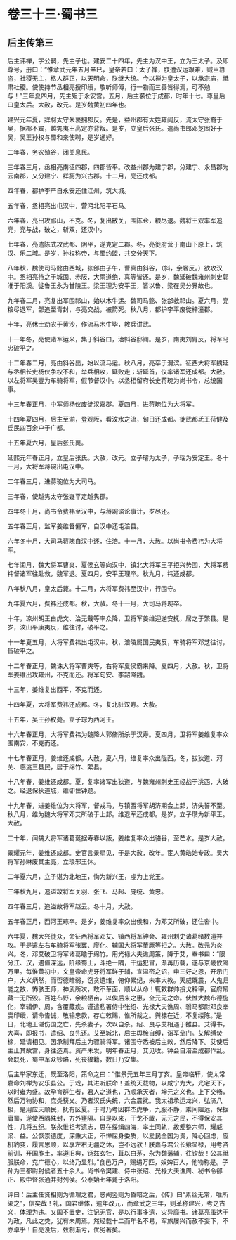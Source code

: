 # 卷三十三·蜀书三

## 后主传第三

后主讳禅，字公嗣，先主子也。建安二十四年，先主为汉中王，立为王太子。及即尊号，册曰：“惟章武元年五月辛巳，皇帝若曰：太子禅，朕遭汉运艰难，贼臣篡盗，社稷无主，格人群正，以天明命，朕继大统。今以禅为皇太子，以承宗庙，祗肃社稷。使使持节丞相亮授印绶，敬听师傅，行一物而三善皆得焉，可不勉与！”三年夏四月，先主殂于永安宫。五月，后主袭位于成都，时年十七。尊皇后曰皇太后。大赦，改元。是岁魏黄初四年也。

建兴元年夏，牂牁太守朱褒拥郡反。先是，益州郡有大姓雍闿反，流太守张裔于吴，据郡不宾，越隽夷王高定亦背叛。是岁，立皇后张氏。遣尚书郎邓芝固好于吴，吴王孙权与蜀和亲使聘，是岁通好。

二年春，务农殖谷，闭关息民。

三年春三月，丞相亮南征四郡，四郡皆平。改益州郡为建宁郡，分建宁、永昌郡为云南郡，又分建宁、牂牁为兴古郡。十二月，亮还成都。

四年春，都护李严自永安还住江州，筑大城。

五年春，丞相亮出屯汉中，营沔北阳平石马。

六年春，亮出攻祁山，不克。冬，复出散关，围陈仓，粮尽退。魏将王双率军追亮，亮与战，破之，斩双，还汉中。

七年春，亮遣陈式攻武都、阴平，遂克定二郡。冬，亮徙府营于南山下原上，筑汉、乐二城。是岁，孙权称帝，与蜀约盟，共交分天下。

八年秋，魏使司马懿由西城，张郃由子午，曹真由斜谷，（斜，余奢反。）欲攻汉中。丞相亮待之于城固、赤阪，大雨道绝，真等皆还。是岁，魏延破魏雍州刺史郭淮于阳溪。徙鲁王永为甘陵王。梁王理为安平王，皆以鲁、梁在吴分界故也。

九年春二月，亮复出军围祁山，始以木牛运。魏司马懿、张郃救祁山。夏六月，亮粮尽退军，郃追至青封，与亮交战，被箭死。秋八月，都护李平废徙梓潼郡。

十年，亮休士劝农于黄沙，作流马木牛毕，教兵讲武。

十一年冬，亮使诸军运米，集于斜谷口，治斜谷邸阁。是岁，南夷刘胄反，将军马忠破平之。

十二年春二月，亮由斜谷出，始以流马运。秋八月，亮卒于渭滨。征西大将军魏延与丞相长史杨仪争权不和，举兵相攻，延败走；斩延首，仪率诸军还成都。大赦。以左将军吴壹为车骑将军，假节督汉中。以丞相留府长史蒋琬为尚书令，总统国事。

十三年春正月，中军师杨仪废徙汉嘉郡。夏四月，进蒋琬位为大将军。

十四年夏四月，后主至湔，登观阪，看汶水之流，旬日还成都。徙武都氐王苻健及氐民四百余户于广都。

十五年夏六月，皇后张氏薨。

延熙元年春正月，立皇后张氏。大赦，改元。立子璿为太子，子瑶为安定王。冬十一月，大将军蒋琬出屯汉中。

二年春三月，进蒋琬位为大司马。

三年春，使越隽太守张嶷平定越隽郡。

四年冬十月，尚书令费祎至汉中，与蒋琬谘论事计，岁尽还。

五年春正月，监军姜维督偏军，自汉中还屯涪县。

六年冬十月，大司马蒋琬自汉中还，住涪。十一月，大赦。以尚书令费祎为大将军。

七年闰月，魏大将军曹爽、夏侯玄等向汉中，镇北大将军王平拒兴势围，大将军费祎督诸军往赴救，魏军退。夏四月，安平王理卒。秋九月，祎还成都。

八年秋八月，皇太后薨。十二月，大将军费祎至汉中，行围守。

九年夏六月，费祎还成都。秋，大赦。冬十一月，大司马蒋琬卒。

十年，凉州胡王白虎文、治无戴等率众降，卫将军姜维迎逆安抚，居之于繁县。是岁，汶山平康夷反，维往讨，破平之。

十一年夏五月，大将军费祎出屯汉中。秋，涪陵属国民夷反，车骑将军邓芝往讨，皆破平之。

十二年春正月，魏诛大将军曹爽等，右将军夏侯霸来降。夏四月，大赦。秋，卫将军姜维出攻雍州，不克而还。将军句安、李韶降魏。

十三年，姜维复出西平，不克而还。

十四年夏，大将军费祎还成都。冬，复北驻汉寿。大赦。

十五年，吴王孙权薨。立子琮为西河王。

十六年春正月，大将军费祎为魏降人郭脩所杀于汉寿。夏四月，卫将军姜维复率众围南安，不克而还。

十七年春正月，姜维还成都。大赦。夏六月，维复率众出陇西。冬，拔狄道、河关、临洮三县民，居于绵竹、繁县。

十八年春，姜维还成都。夏，复率诸军出狄道，与魏雍州刺史王经战于洮西，大破之。经退保狄道城，维卻住钟题。

十九年春，进姜维位为大将军，督戎马，与镇西将军胡济期会上邽，济失誓不至。秋八月，维为魏大将军邓艾所破于上邽。维退军还成都。是岁，立子瓒为新平王。大赦。

二十年，闻魏大将军诸葛诞据寿春以叛，姜维复率众出骆谷，至芒水。是岁大赦。

景耀元年，姜维还成都。史官言景星见，于是大赦，改年。宦人黄皓始专政。吴大将军孙綝废其主亮，立琅邪王休。

二年夏六月，立子谌为北地王，恂为新兴王，虔为上党王。

三年秋九月，追谥故将军关羽、张飞、马超、庞统、黄忠。

四年春三月，追谥故将军赵云。冬十月，大赦。

五年春正月，西河王琮卒。是岁，姜维复率众出侯和，为邓艾所破，还住沓中。

六年夏，魏大兴徒众，命征西将军邓艾、镇西将军钟会、雍州刺史诸葛绪数道并攻。于是遣左右车骑将军张翼、廖化、辅国大将军董厥等拒之。大赦。改元为炎兴。冬，邓艾破卫将军诸葛瞻于绵竹。用光禄大夫谯周策，降于艾，奉书曰：“限分江、汉，遇值深远，阶缘蜀土，斗绝一隅，干运犯冒，渐苒历载，遂与京畿攸隔万里。每惟黄初中，文皇帝命虎牙将军鲜于辅，宣温密之诏，申三好之恩，开示门户，大义炳然，而否德暗弱，窃贪遗绪，俯仰累纪，未率大教。天威既震，人鬼归能之数，怖骇王师，神武所次，敢不革面，顺以从命！辄敕群帅投戈释甲，官府帑藏一无所毁。百姓布野，余粮栖亩，以俟后来之惠，全元元之命。伏惟大魏布德施化，宰辅伊、周，含覆藏疾。谨遣私署侍中张绍、光禄大夫谯周、驸马都尉邓良奉赍印绶，请命告诚，敬输忠款，存亡敕赐，惟所裁之。舆榇在近，不复缕陈。”是日，北地王谌伤国之亡，先杀妻子，次以自杀。绍、良与艾相遇于雒县。艾得书，大喜，即报书，遣绍、良先还。艾至城北，后主舆榇自缚，诣军垒门。艾解缚焚榇，延请相见。因承制拜后主为骠骑将军。诸围守悉被后主敕，然后降下。艾使后主止其故宫，身往造焉。资严未发，明年春正月，艾见收。钟会自涪至成都作乱。会既死，蜀中军众钞略，死丧狼籍，数日乃安集。

后主举家东迁，既至洛阳，策命之曰：“惟景元五年三月丁亥。皇帝临轩，使太常嘉命刘禅为安乐县公。于戏，其进听朕命！盖统天载物，以咸宁为大，光宅天下，以时雍为盛。故孕育群生者，君人之道也，乃顺承天者，坤元之义也。上下交畅，然后万物协和，庶类获乂。乃者汉氏失统，六合震扰。我太祖承运龙兴，弘济八极，是用应天顺民，抚有区夏。于时乃考因群杰虎争，九服不静，乘间阻远，保据庸蜀，遂使西隅殊封，方外壅隔。自是以来，干戈不戢，元元之民，不得保安其性，几将五纪。朕永惟祖考遗志，思在绥缉四海，率土同轨，故爰整六师，耀威梁、益。公恢崇德度，深秉大正，不惮屈身委质，以爱民全国为贵，降心回虑，应机豹变，履言思顺，以享左右无疆之休，岂不远欤！朕嘉与君公长飨显禄，用考咨前训，开国胙土，率遵旧典，钖兹玄牡，苴以白茅，永为魏藩辅，往钦哉！公其祗服朕命，克广德心，以终乃显烈。”食邑万户，赐绢万匹，奴婢百人，他物称是。子孙为三都尉封侯者五十余人。尚书令樊建、侍中张绍、光禄大夫谯周、秘书令郤正、殿中督张通并封列侯。公泰始七年薨于洛阳。

评曰：后主任贤相则为循理之君，惑阉竖则为昏暗之后，《传》曰“素丝无常，唯所染之”，信矣哉！礼，国君继体，逾年改元，而章武之三年，则革称建兴，考之古义，体理为违。又国不置史，注记无官，是以行事多遗，灾异靡书。诸葛亮虽达于为政，凡此之类，犹有未周焉。然经载十二而年名不易，军旅屡兴而赦不妄下，不亦卓乎！自亮没后，兹制渐亏，优劣著矣。
